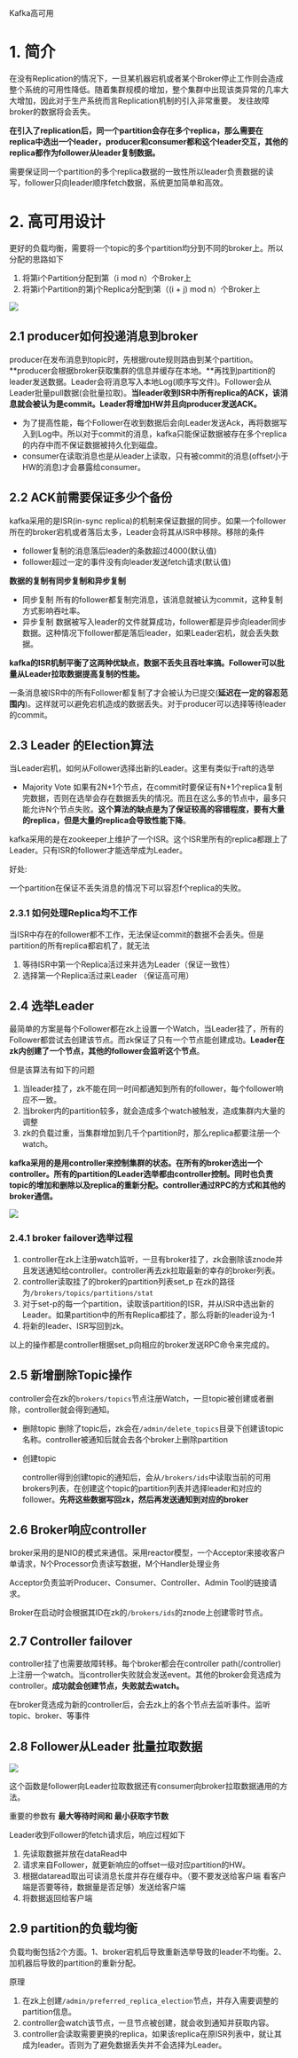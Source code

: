 Kafka高可用

# 1. 简介

在没有Replication的情况下，一旦某机器宕机或者某个Broker停止工作则会造成整个系统的可用性降低。随着集群规模的增加，整个集群中出现该类异常的几率大大增加，因此对于生产系统而言Replication机制的引入非常重要。 发往故障broker的数据将会丢失。

**在引入了replication后，同一个partition会存在多个replica，那么需要在replica中选出一个leader，producer和consumer都和这个leader交互，其他的replica都作为follower从leader复制数据。**

需要保证同一个partition的多个replica数据的一致性所以leader负责数据的读写，follower只向leader顺序fetch数据，系统更加简单和高效。

# 2. 高可用设计

更好的负载均衡，需要将一个topic的多个partition均分到不同的broker上。所以分配的思路如下

1.  将第i个Partition分配到第（i mod n）个Broker上
2.  将第i个Partition的第j个Replica分配到第（(i + j) mod n）个Broker上

![](https://medesqure.oss-cn-hangzhou.aliyuncs.com/img/20200715211307.png)



## 2.1 producer如何投递消息到broker

producer在发布消息到topic时，先根据route规则路由到某个partition。**producer会根据broker获取集群的信息并缓存在本地。**再找到partition的leader发送数据。Leader会将消息写入本地Log(顺序写文件)。Follower会从Leader批量pull数据(会批量拉取)。**当leader收到ISR中所有replica的ACK，该消息就会被认为是commit。Leader将增加HW并且向producer发送ACK。**

- 为了提高性能，每个Follower在收到数据后会向Leader发送Ack，再将数据写入到Log中。所以对于commit的消息，kafka只能保证数据被存在多个replica的内存中而不保证数据被持久化到磁盘。
- consumer在读取消息也是从leader上读取，只有被commit的消息(offset小于HW的消息)才会暴露给consumer。

## 2.2 ACK前需要保证多少个备份

kafka采用的是ISR(in-sync replica)的机制来保证数据的同步。如果一个follower所在的broker宕机或者落后太多，Leader会将其从ISR中移除。移除的条件

- follower复制的消息落后leader的条数超过4000(默认值)
- follower超过一定的事件没有向leader发送fetch请求(默认值)

**数据的复制有同步复制和异步复制**

- 同步复制
  所有的follower都复制完消息，该消息就被认为commit，这种复制方式影响吞吐率。
- 异步复制
  数据被写入leader的文件就算成功，follower都是异步向leader同步数据。这种情况下follower都是落后leader，如果Leader宕机，就会丢失数据。

**kafka的ISR机制平衡了这两种优缺点，数据不丢失且吞吐率搞。Follower可以批量从Leader拉取数据提高复制的性能。**

一条消息被ISR中的所有Follower都复制了才会被认为已提交(**延迟在一定的容忍范围内**)。这样就可以避免宕机造成的数据丢失。对于producer可以选择等待leader的commit。

## 2.3 Leader 的Election算法

当Leader宕机，如何从Follower选择出新的Leader。这里有类似于raft的选举

- Majority Vote  如果有2N+1个节点，在commit时要保证有N+1个replica复制完数据，否则在选举会存在数据丢失的情况。而且在这么多的节点中，最多只能允许N个节点失败。**这个算法的缺点是为了保证较高的容错程度，要有大量的replica，但是大量的replica会导致性能下降**。

kafka采用的是在zookeeper上维护了一个ISR。这个ISR里所有的replica都跟上了Leader。只有ISR的follower才能选举成为Leader。

好处:

 一个partition在保证不丢失消息的情况下可以容忍f个replica的失败。

### 2.3.1 如何处理Replica均不工作

当ISR中存在的follower都不工作，无法保证commit的数据不会丢失。但是partition的所有replica都宕机了，就无法

1. 等待ISR中第一个Replica活过来并选为Leader（保证一致性）
2. 选择第一个Replica活过来Leader （保证高可用）



## 2.4 选举Leader

最简单的方案是每个Follower都在zk上设置一个Watch，当Leader挂了，所有的Follower都尝试去创建该节点。而zk保证了只有一个节点能创建成功。**Leader在zk内创建了一个节点，其他的follower会监听这个节点**。

但是该算法有如下的问题

1. 当leader挂了，zk不能在同一时间都通知到所有的follower，每个follower响应不一致。
2. 当broker内的partition较多，就会造成多个watch被触发，造成集群内大量的调整
3. zk的负载过重，当集群增加到几千个partition时，那么replica都要注册一个watch。

**kafka采用的是用controller来控制集群的状态。在所有的broker选出一个controller。所有的partition的Leader选举都由controller控制。同时也负责topic的增加和删除以及replica的重新分配。controller通过RPC的方式和其他的broker通信。**

![](https://medesqure.oss-cn-hangzhou.aliyuncs.com/img/20200716165509.png)

### 2.4.1 broker failover选举过程

1. controller在zk上注册watch监听，一旦有broker挂了，zk会删除该znode并且发送通知给controller。controller再去zk拉取最新的幸存的broker列表。
2. controller读取挂了的broker的partition列表set_p 在zk的路径为`/brokers/topics/partitions/stat`
3. 对于set-p的每一个partition，读取该partition的ISR，并从ISR中选出新的Leader。如果partition中的所有Replica都挂了，那么将新的leader设为-1
4. 将新的leader、ISR写回到zk。

以上的操作都是controller根据set_p向相应的broker发送RPC命令来完成的。

## 2.5 新增删除Topic操作

controller会在zk的`brokers/topics`节点注册Watch，一旦topic被创建或者删除，controller就会得到通知。

- 删除topic 
  删除了topic后，zk会在`/admin/delete_topics`目录下创建该topic名称。controller被通知后就会去各个broker上删除partition

- 创建topic

  controller得到创建topic的通知后，会从`/brokers/ids`中读取当前的可用brokers列表，在创建这个topic的partition列表并选择leader和对应的follower。**先将这些数据写回zk，然后再发送通知到对应的broker**

## 2.6 Broker响应controller

broker采用的是NIO的模式来通信。采用reactor模型，一个Acceptor来接收客户单请求，N个Processor负责读写数据，M个Handler处理业务

Acceptor负责监听Producer、Consumer、Controller、Admin Tool的链接请求。

Broker在启动时会根据其ID在zk的`/brokers/ids`的znode上创建零时节点。

## 2.7 Controller failover

controller挂了也需要故障转移。每个broker都会在controller path(/controller)上注册一个watch。当controller失败就会发送event。其他的broker会竞选成为controller。**成功就会创建节点，失败就去watch。**

在broker竞选成为新的controller后，会去zk上的各个节点去监听事件。监听topic、broker、等事件

## 2.8 Follower从Leader 批量拉取数据

![](https://medesqure.oss-cn-hangzhou.aliyuncs.com/img/20200716175247.png)

这个函数是follower向Leader拉取数据还有consumer向broker拉取数据通用的方法。

重要的参数有 **最大等待时间和 最小获取字节数**

Leader收到Follower的fetch请求后，响应过程如下

1. 先读取数据并放在dataRead中
2. 请求来自Follower，就更新响应的offset一级对应partition的HW。
3. 根据dataread取出可读消息长度并存在缓存中。（要不要发送给客户端 看客户端是否要等待，数据量是否足够）发送给客户端
4. 将数据返回给客户端

## 2.9 partition的负载均衡

负载均衡包括2个方面。1、broker宕机后导致重新选举导致的leader不均衡。2、加机器后导致的partition的重新分配。

原理

1. 在zk上创建`/admin/preferred_replica_election`节点，并存入需要调整的partition信息。
2. controller会watch该节点，一旦节点被创建，就会收到通知并获取内容。
3. controller会读取需要更换的replica，如果该replica在原ISR列表中，就让其成为leader。否则为了避免数据丢失并不会选择为Leader。










